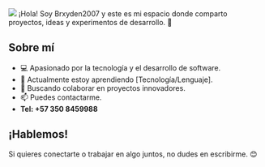 <img src= "https://github.com/Brxyden2007/Brxyden2007/blob/main/brxyden2007header.gif">
¡Hola! Soy Brxyden2007 y este es mi espacio donde comparto proyectos, ideas y experimentos de desarrollo. 🚀

## Sobre mí
- 💻 Apasionado por la tecnología y el desarrollo de software.
- 🌱 Actualmente estoy aprendiendo [Tecnología/Lenguaje].
- 👯 Buscando colaborar en proyectos innovadores.
- 📫 Puedes contactarme.
- **Tel: +57 350 8459988**

## ¡Hablemos!
Si quieres conectarte o trabajar en algo juntos, no dudes en escribirme. 😊

